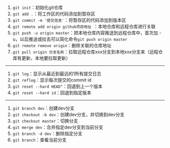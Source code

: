1. `git init`：初始化git仓库
2. `git add .`：将工作区的代码添加到暂存区
3. `git commit -m '提交信息'`：将暂存区的代码添加到版本区
4. `git remote add origin github项目地址 `：本地仓库和远程仓库进行关联
5. `git push -u origin master`：把本地仓库内容推送到远程仓库中，首次加 -u，以后推送或拉去可以简化命令`git push origin master`
6. `git remote remove origin`：删除关联的仓库地址
7. `git pull origin 分支名称`：拉取远程仓库xxx分支到本地xxx分支来（远程仓库有更新，本地要拉取更新）
_________

1. `git log`：显示从最近到最远的1所有提交日志
2. `git reflog`：显示每次提交的commit id
3. `git reset --hard HEAD^`：回退到上一个版本
4. `git reset --hard id`：回退到指定版本

____________

1. `git branch dev`：创建dev分支
2. `git checkout -b dev`：创建dev分支，并切换到dev分支
3. `git checkout master`：切换分支
4. `git merge dev`：合并指定dev分支到当前分支
5. `git branch -d dev`：删除指定分支
6. `git branch`：查看当前分支

